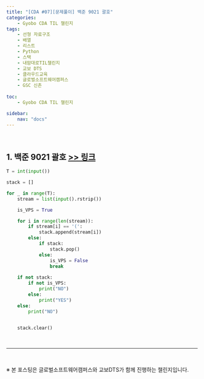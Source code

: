 ```yaml
---
title: "[CDA #07][문제풀이] 백준 9021 괄호"
categories: 
    - Gyobo CDA TIL 챌린지
tags:
    - 선형 자료구조
    - 배열
    - 리스트
    - Python
    - 스택
    - 내맘대로TIL챌린지
    - 교보 DTS
    - 클라우드교육
    - 글로벌소프트웨어캠퍼스
    - GSC 신촌
    
toc:
    - Gyobo CDA TIL 챌린지

sidebar:
    nav: "docs"
---
```


<br>

## 1. 백준 9021 괄호 [>> 링크](https://www.acmicpc.net/problem/9021)


```python
T = int(input())

stack = []

for _ in range(T):
    stream = list(input().rstrip())

    is_VPS = True

    for i in range(len(stream)):
        if stream[i] == '(':
            stack.append(stream[i])
        else:
            if stack:
                stack.pop()
            else:
                is_VPS = False
                break
    
    if not stack:
        if not is_VPS:
            print("NO")       
        else:
            print("YES")
    else:
        print("NO")
    

    stack.clear()
```

<br>

---

<br>

※ 본 포스팅은 글로벌소프트웨어캠퍼스와 교보DTS가 함께 진행하는 챌린지입니다.


